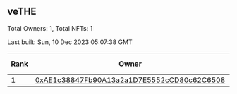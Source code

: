 ## veTHE

Total Owners: 1, Total NFTs: 1

Last built: Sun, 10 Dec 2023 05:07:38 GMT

| Rank | Owner | Voting Power | Influence | NFTs Id |
| --- | --- | --- | --- | --- |
  | 1 | [0xAE1c38847Fb90A13a2a1D7E5552cCD80c62C6508](https://debank.com/profile/0xAE1c38847Fb90A13a2a1D7E5552cCD80c62C6508?chain=bsc) | 2,889,690.695 | 3.22051% | 1 |